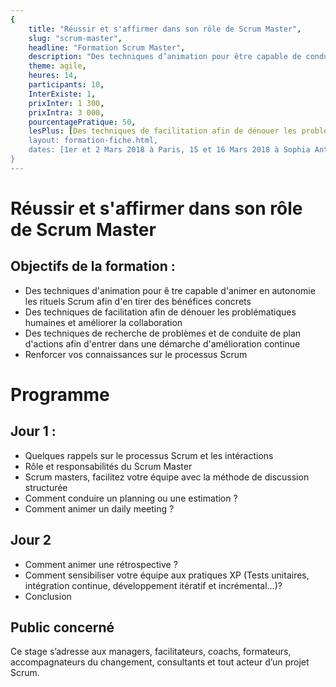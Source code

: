 ```yaml
---
{
	title: "Réussir et s'affirmer dans son rôle de Scrum Master", 
	slug: "scrum-master", 
	headline: "Formation Scrum Master",
	description: "Des techniques d’animation pour être capable de conduire en autonomie les rituels Scrum afin d’en tirer des bénéfices concrets. ", 
	theme: agile,
	heures: 14,
	participants: 10,
	InterExiste: 1,
	prixInter: 1 300,
	prixIntra: 3 000,
	pourcentagePratique: 50,
	lesPlus: [Des techniques de facilitation afin de dénouer les problématiques humaines et améliorer la collaboration, Des techniques de recherche de problèmes et de conduite de plan d'actions afin d'entrer dans une démarche d'amélioration continue, Renforcer vos connaissances sur le processus Scrum]
	layout: formation-fiche.html, 
	dates: [1er et 2 Mars 2018 à Paris, 15 et 16 Mars 2018 à Sophia Antipolis, 19 et 20 Mars 2018 à Lyon]
}
---
```

# Réussir et s'affirmer dans son rôle de Scrum Master

## Objectifs de la formation : ##
* Des techniques d'animation pour ê tre capable d'animer en autonomie les rituels Scrum afin d'en tirer des bénéfices concrets
* Des techniques de facilitation afin de dénouer les problématiques humaines et améliorer la collaboration
* Des techniques de recherche de problèmes et de conduite de plan d'actions afin d'entrer dans une démarche d'amélioration continue
* Renforcer vos connaissances sur le processus Scrum

# Programme #

## Jour 1 : ##

* Quelques rappels sur le processus Scrum et les intéractions
* Rôle et responsabilités du Scrum Master
* Scrum masters, facilitez votre équipe avec la méthode de discussion structurée
* Comment conduire un planning ou une estimation ?
* Comment animer un daily meeting ?

## Jour 2 ##

* Comment animer une rétrospective ?
* Comment sensibiliser votre équipe aux pratiques XP (Tests unitaires, intégration continue, développement itératif et incrémental...)?
* Conclusion

## Public concerné ##
Ce stage s’adresse aux managers, facilitateurs, coachs, formateurs, accompagnateurs du changement, consultants et tout acteur d’un projet Scrum.
